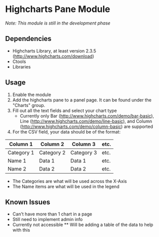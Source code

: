 Highcharts Pane Module
===============

*Note: This module is still in the development phase*

## Dependencies
* Highcharts Library, at least version 2.3.5 (http://www.highcharts.com/download)
* Ctools
* Libraries

## Usage
1. Enable the module
2. Add the highcharts pane to a panel page. It can be found under the "Charts" group.
3. Fill out all the text fields and select your chart type
   * Currently only Bar (http://www.highcharts.com/demo/bar-basic), Line (http://www.highcharts.com/demo/line-basic), and Column (http://www.highcharts.com/demo/column-basic) are supported
4. For the CSV field, your data should be of the format:

| Column 1   | Column 2   | Column 3      | etc. |
| --------   | ---------- | ------------- | ---- |
| Category 1 | Category 2 | Category 3    | etc. |
| Name 1     | Data 1     | Data 1        | etc. |
| Name 2     | Data 2     | Data 2        | etc. |

  * The Categories are what will be used across the X-Axis
  * The Name items are what will be used in the legend

## Known Issues
* Can't have more than 1 chart in a page
* Still need to implement admin info
* Currently not accessible
** Will be adding a table of the data to help with this

  
